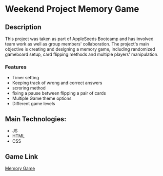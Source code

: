 <!-- # Memory-Game -->
<!-- collaborators -tagging
purpose
tech html, js, and css
design pattern observable
features ninja creating board of more cards
game link
Netlify link -->

# Weekend Project Memory Game

## Description

This project was taken as part of AppleSeeds Bootcamp and has involved team work as well as group members' collaboration.
The project's main objective is creating and designing a memory game, including randomized gameboard setup, card flipping methods and multiple players' manipulation.

<!-- Observable class'; and ChangeListener method have been used to implement several changes on cards such as maybe write abou observable.in this case?
Change listener -->

### Features

- Timer setting
- Keeping track of wrong and correct answers
- scroring method
- fixing a pause between flipping a pair of cards
- Multiple Game theme options
- Different game levels

## Main Technologies:

- JS
- HTML
- CSS

## Game Link

[Memory Game](https://memory-game-kts.netlify.app/)
